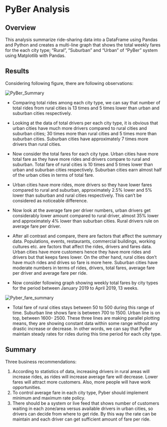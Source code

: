 # PyBer Analysis

## __Overview__

This analysis summarize ride-sharing data into a DataFrame using Pandas and Python and creates a multi-line graph that shows the total weekly fares for the each city type; “Rural”, “Suburban” and “Urban” of “PyBer” system using Matplotlib with Pandas.

## __Results__

Considering following figure, there are following observations:
 
 
 ![PyBer_Summary](https://user-images.githubusercontent.com/107717882/179452955-9e50d0a1-3934-4ea0-b0b1-0a3fc77de360.png)


* Comparing total rides among each city type, we can say that number of total rides from rural cities is 13 times and 5 times lower than urban and suburban cities       respectively.

* Looking at the data of total drivers per each city type, it is obvious that urban cities have much more drivers compared to rural cities and suburban cities; 30       times more than rural cities and 5 times more than suburban cities. Suburban cities have approximately 7 times more drivers than rural cities. 

* Now consider the total fares for each city type. Urban cities have more total fare as they have more rides and drivers compare to rural and suburban. Total fare of     rural   cities is 10 times and 5 times lower than urban and suburban cities respectively. Suburban cities earn almost half of the urban cities in terms of total       fare.

* Urban cities have more rides, more drivers so they have lower fares compared to rural and suburban, approximately 2.5% lower and 5% lower than suburban and rural       cities respectively. This can’t be considered as noticeable difference. 

* Now look at the average fare per driver numbers, urban drivers get considerably lower amount compared to rural driver, almost 35% lower and approximately 4% lower     than suburban cities. Rural drivers rule on average fare per driver. 

* After all contrast and compare, there are factors that affect the summary data. Populations, events, restaurants, commercial buildings, working cultures etc. are       factors that affect the rides, drivers and fares data. Urban cities have more customers hence they have more rides and drivers but that keeps fares lower. On the       other hand, rural cities don’t have much rides and drives so fare is more here. Suburban cities have moderate numbers in terms of rides, drivers, total fares,         average fare per driver and average fare per ride. 

* Now consider following graph showing weekly total fares by city types for the period between January 2019 to April 2019, 13 weeks. 


![Pyber_fare_summary](https://user-images.githubusercontent.com/107717882/179454062-41b20313-99f4-4b04-ac18-dd019425173c.png)


* Total fare of rural cities stays between 50 to 500 during this range of time. Suburban line shows fare is between 700 to 1500. Urban line is on top, between 1600-     2500. These three lines are making parallel plotting means, they are showing constant data within some range without any drastic increase or decrease. In other         words, we can say that PyBer maintain steady rates for rides during this time period for each city type.

## __Summary__

Three business recommendations:

1.	According to statistics of data, increasing drivers in rural areas will increase rides, as rides will increase average fare will decrease. Lower fares will attract     more customers. Also, more people will have work opportunities. 
2.	To control average fare in each city type, Pyber should implement minimum and maximum rate policy. 
3.	There should be a system or live feed that shows number of customers waiting in each zone/area versus available drivers in urban cities, so drivers can decide from     where to get ride. By this way the rate can be maintain and each driver can get sufficient amount of fare per ride. 
